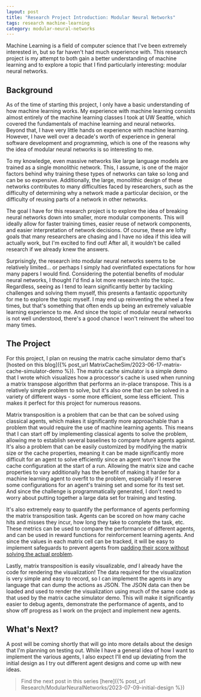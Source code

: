 ```yaml
---
layout: post
title: "Research Project Introduction: Modular Neural Networks"
tags: research machine-learning
category: modular-neural-networks
---
```

Machine Learning is a field of computer science that I've been extremely
interested in, but so far haven't had much experience with. This research
project is my attempt to both gain a better understanding of machine learning
and to explore a topic that I find particularly interesting: modular neural
networks.

## Background
As of the time of starting this project, I only have a basic understanding of
how machine learning works. My experience with machine learning consists almost
entirely of the machine learning classes I took at UW Seattle, which covered
the fundamentals of machine learning and neural networks. Beyond that, I have
very little hands on experience with machine learning. However, I have well over
a decade's worth of experience in general software development and programming,
which is one of the reasons why the idea of modular neural networks is so
interesting to me.

To my knowledge, even massive networks like large language models are trained as
a single monolithic network. This, I assume, is one of the major factors behind
why training these types of networks can take so long and can be so expensive.
Additionally, the large, monolithic design of these networks contributes to
many difficulties faced by researchers, such as the difficulty of determining
why a network made a particular decision, or the difficulty of reusing parts of
a network in other networks.

The goal I have for this research project is to explore the idea of breaking
neural networks down into smaller, more modular components. This will ideally
allow for faster training times, easier reuse of network components, and easier
interpretation of network decisions. Of course, these are lofty goals that many
researchers are chasing and I have no idea if this idea will actually work, but
I'm excited to find out! After all, it wouldn't be called research if we already
knew the answers.

Surprisingly, the research into modular neural networks seems to be relatively
limited... or perhaps I simply had overinflated expectations for how many papers
I would find. Considering the potential benefits of modular neural networks, I
thought I'd find a lot more research into the topic. Regardless, seeing as I
tend to learn significantly better by tackling challenges and solving them
myself, this presents a fantastic opportunity for me to explore the topic
myself. I may end up reinventing the wheel a few times, but that's something
that often ends up being an extremely valuable learning experience to me.
And since the topic of modular neural networks is not well understood, there's a
good chance I won't reinvent the wheel too many times.

## The Project
For this project, I plan on reusing the matrix cache simulator demo that's
[hosted on this blog]({% post_url MatrixCacheSim/2023-06-17-matrix-cache-simulator-demo %}).
The matrix cache simulator is a simple demo that I wrote which visualizes how a
processor's cache is used when running a matrix transpose algorithm that
performs an in-place transpose. This is a relatively simple problem to solve,
but it's also one that can be solved in a variety of different ways - some more
efficient, some less efficient. This makes it perfect for this project for
numerous reasons.

Matrix transposition is a problem that can be that can be solved using classical
agents, which makes it significantly more approachable than a problem that would
require the use of machine learning agents. This means that I can start off by
implementing classical agents to solve the problem, allowing me to establish
several baselines to compare future agents against. It's also a problem that can
be easily customized by modifying the matrix size or the cache properties,
meaning it can be made significantly more difficult for an agent to solve
efficiently since an agent won't know the cache configuration at the start of a
run. Allowing the matrix size and cache properties to vary additionally has the
benefit of making it harder for a machine learning agent to overfit to the
problem, especially if I reserve some configurations for an agent's training set
and some for its test set. And since the challenge is programmatically
generated, I don't need to worry about putting together a large data set for
training and testing.

It's also extremely easy to quantify the performance of agents performing the
matrix transposition task. Agents can be scored on how many cache hits and
misses they incur, how long they take to complete the task, etc. These metrics
can be used to compare the performance of different agents, and can be used in
reward functions for reinforcement learning agents. And since the values in each
matrix cell can be tracked, it will be easy to implement safeguards to prevent
agents from [padding their score without solving the actual
problem](https://openai.com/research/faulty-reward-functions).

Lastly, matrix transposition is easily visualizable, *and* I already have the
code for rendering the visualization! The data required for the visualization is
very simple and easy to record, so I can implement the agents in any language
that can dump the actions as JSON. The JSON data can then be loaded and used to
render the visualization using much of the same code as that used by the matrix
cache simulator demo. This will make it significantly easier to debug agents,
demonstrate the performance of agents, and to show off progress as I work on the
project and implement new agents.

## What's Next?
A post will be coming shortly that will go into more details about the design
that I'm planning on testing out. While I have a general idea of how I want to
implement the various agents, I also expect I'll end up deviating from the
initial design as I try out different agent designs and come up with new ideas.

> Find the next post in this series [here]({% post_url Research/ModularNeuralNetworks/2023-07-09-initial-design %})
